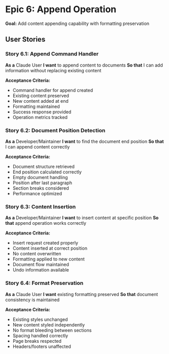 # Epic 6: Append Operation

**Goal:** Add content appending capability with formatting preservation

## User Stories

### Story 6.1: Append Command Handler
**As a** Claude User
**I want** to append content to documents
**So that** I can add information without replacing existing content

**Acceptance Criteria:**
- Command handler for append created
- Existing content preserved
- New content added at end
- Formatting maintained
- Success response provided
- Operation metrics tracked

### Story 6.2: Document Position Detection
**As a** Developer/Maintainer
**I want** to find the document end position
**So that** I can append content correctly

**Acceptance Criteria:**
- Document structure retrieved
- End position calculated correctly
- Empty document handling
- Position after last paragraph
- Section breaks considered
- Performance optimized

### Story 6.3: Content Insertion
**As a** Developer/Maintainer
**I want** to insert content at specific position
**So that** append operation works correctly

**Acceptance Criteria:**
- Insert request created properly
- Content inserted at correct position
- No content overwritten
- Formatting applied to new content
- Document flow maintained
- Undo information available

### Story 6.4: Format Preservation
**As a** Claude User
**I want** existing formatting preserved
**So that** document consistency is maintained

**Acceptance Criteria:**
- Existing styles unchanged
- New content styled independently
- No format bleeding between sections
- Spacing handled correctly
- Page breaks respected
- Headers/footers unaffected
